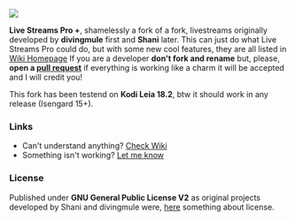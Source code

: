 ![](https://i.imgur.com/c7Ks3m8.png)

**Live Streams Pro +**, shamelessly a fork of a fork, livestreams originally developed by **divingmule** first and **Shani** later.
This can just do what Live Streams Pro could do, but with some new cool features, they are all listed in [Wiki Homepage](https://github.com/cttynul/plugin.video.live.streamspro/wiki)
If you are a developer **don't fork and rename** but, please, **open a [pull request](https://github.com/cttynul/plugin.video.live.streamspro/pulls)** if everything is working like a charm it will be accepted and I will credit you! 

This fork has been testend on **Kodi Leia 18.2**, btw it should work in any release (Isengard 15+).

### Links
* Can't understand anything? [Check Wiki](https://github.com/cttynul/plugin.video.live.streamspro/wiki)
* Something isn't working? [Let me know](https://github.com/cttynul/plugin.video.live.streamspro/issues)

### License
Published under **GNU General Public License V2** as original projects developed by Shani and divingmule were, [here](https://github.com/cttynul/plugin.video.live.streamspro/blob/master/LICENSE.txt) something about license.
